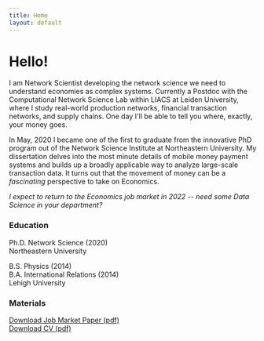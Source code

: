 ```yaml
---
title: Home
layout: default
---
```


# Hello!

I am Network Scientist developing the network science we need to understand economies as complex systems. Currently a Postdoc with the Computational Network Science Lab within LIACS at Leiden University, where I study real-world production networks, financial transaction networks, and supply chains. One day I'll be able to tell you where, exactly, your money goes. 

In May, 2020 I became one of the first to graduate from the innovative PhD program out of the Network Science Institute at Northeastern University. My dissertation delves into the most minute details of mobile money payment systems and builds up a broadly applicable way to analyze large-scale transaction data. It turns out that the movement of money can be a *fascinating* perspective to take on Economics.     

*I expect to return to the Economics job market in 2022 -- need some Data Science in your department?*

### Education

Ph.D. Network Science (2020)      
Northeastern University

B.S. Physics (2014)    
B.A. International Relations (2014)     
Lehigh University

### Materials

[Download Job Market Paper (pdf)](/assets/files/Mattsson_JMP.pdf)  
[Download CV (pdf)](/assets/files/Mattsson_CV.pdf)
